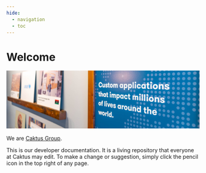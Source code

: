 ```yaml
---
hide:
  - navigation
  - toc
---
```


# Welcome

<div><img src="assets/images/DSC06509.jpg" alt='logo'></div>

We are [Caktus Group](https://www.caktusgroup.com/).

This is our developer documentation. It is a living repository that everyone at
Caktus may edit. To make a change or suggestion, simply click the pencil icon in
the top right of any page.

